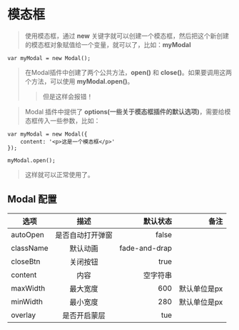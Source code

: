 # 模态框  
> 使用模态框，通过 **new** 关键字就可以创建一个模态框，然后把这个新创建的模态框对象赋值给一个变量，就可以了，比如：**myModal**  

`var myModal = new Modal();`  

> 在Modal插件中创建了两个公共方法，**open()** 和 **close()**。如果要调用这两个方法，可以使用 **myModal.open()**。  
>>  但是这样会报错！  

> Modal 插件中提供了 **options(一些关于模态框插件的默认选项)**，需要给模态框传入一些参数，比如：  

```
var myModal = new Modal({
    content: '<p>这是一个模态框</p>'
});

myModal.open();
```

> 这样就可以正常使用了。

## Modal 配置  
|   选项    |   描述    |   默认状态    |   备注    |  
| --------- |:--------:| -------------:| --------:|
|autoOpen   |   是否自动打开弹窗    |   false   |  
|className  |   默认动画           |   fade-and-drap    |  
|closeBtn   |   关闭按钮           |    true    |  
|content    |   内容               |    空字符串    |  
|maxWidth   |   最大宽度           |    600 |   默认单位是px    |  
|minWidth   |   最小宽度           |    280 |   默认单位是px    |  
|overlay    |   是否开启蒙层        |   tue |  
